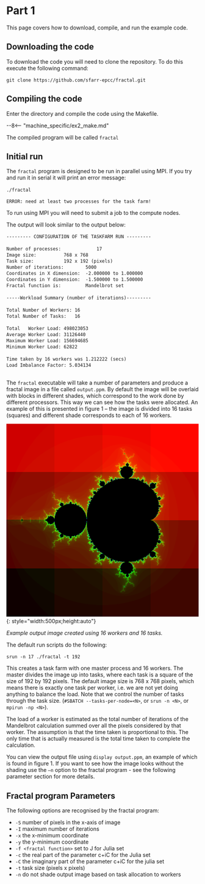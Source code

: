 # Part 1

This page covers how to download, compile, and run the example code.


## Downloading the code

To download the code you will need to clone the repository. To do this execute the following command:

```
git clone https://github.com/sfarr-epcc/fractal.git
```



## Compiling the code

Enter the directory and compile the code using the Makefile.

--8<-- "machine_specific/ex2_make.md"

The compiled program will be called ``fractal``


## Initial run
The ``fractal`` program is designed to be run in parallel using MPI. If you try and run it in serial it will print an error message:

``./fractal``

```
ERROR: need at least two processes for the task farm!
```

To run using MPI you will need to submit a job to the compute nodes.





The output will look similar to the output below:

```
--------- CONFIGURATION OF THE TASKFARM RUN ---------

Number of processes:			 17
Image size:			 768 x 768 
Task size:			 192 x 192 (pixels)
Number of iterations:		 5000
Coordinates in X dimension:	 -2.000000 to 1.000000
Coordinates in Y dimension:	 -1.500000 to 1.500000
Fractal function is:		 Mandelbrot set

-----Workload Summary (number of iterations)---------

Total Number of Workers: 16
Total Number of Tasks:   16

Total   Worker Load: 498023053
Average Worker Load: 31126440
Maximum Worker Load: 156694685
Minimum Worker Load: 62822

Time taken by 16 workers was 1.212222 (secs)
Load Imbalance Factor: 5.034134


```




The ``fractal`` executable will take a number of parameters and produce a fractal image in a file called ``output.ppm``. By default the image will be
overlaid with blocks in different shades, which correspond to the work done by different processors. This way we can see how the tasks were allocated. An example of this is presented in figure 1 – the image is divided into 16 tasks (squares) and different shade corresponds to each of 16 workers.

![Fractal output.ppm]( ./images/fractal_output.png){: style="width:500px;height:auto"}

*Example output image created using 16 workers and 16 tasks.*

The default run scripts do the following:

```
srun -n 17 ./fractal -t 192
```

This creates a task farm with one master process and 16 workers. The master divides the image up into tasks, where each task is a square of the size of 192 by 192 pixels. The default image size is 768 x 768 pixels, which means there is exactly one task per worker, i.e. we are not yet doing anything to balance the load. Note that we control the number of tasks through the task size. (``#SBATCH --tasks-per-node=<N>``, or ``srun -n <N>``, or ``mpirun -np <N>``).

The load of a worker is estimated as the total number of iterations of the Mandelbrot calculation summed over all the pixels considered by that worker. The assumption is that the time taken is proportional to this. The only time that is actually measured is the total time taken to complete the calculation.

You can view the output file using ``display output.ppm``, an example of which is found in figure 1. If you want to see how the image looks without the shading use the ``–n`` option to the fractal program - see the following parameter section for more details.

## Fractal program Parameters

The following options are recognised by the fractal program:

- ``-S``  number of pixels in the x-axis of image
- ``-I``  maximum number of iterations
- ``-x`` the x-minimum coordinate
- ``-y`` the y-minimum coordinate
- ``-f <fractal function>`` set to J for Julia set
- ``-c`` the real part of the parameter c+iC for the Julia set
- ``-C`` the imaginary part of the parameter c+iC for the julia set
- ``-t`` task size (pixels x pixels)
- ``-n`` do not shade output image based on task allocation to workers



